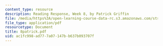 ```yaml
---
content_type: resource
description: Reading Response, Week 8, by Patrick Griffin
file: /media/https%3A/open-learning-course-data-rc.s3.amazonaws.com/sts-035-the-history-of-computing-spring-2004/ac1fc998ad777a07147bb637b093707f_8patrick.pdf
file_type: application/pdf
resourcetype: Document
title: 8patrick.pdf
uid: ac1fc998-ad77-7a07-147b-b637b093707f
---
```


